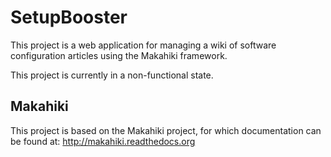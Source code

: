 SetupBooster
==============
This project is a web application for managing a wiki of software configuration articles using the Makahiki framework.

This project is currently in a non-functional state.

Makahiki
--------
This project is based on the Makahiki project, for which documentation can be found at: http://makahiki.readthedocs.org

